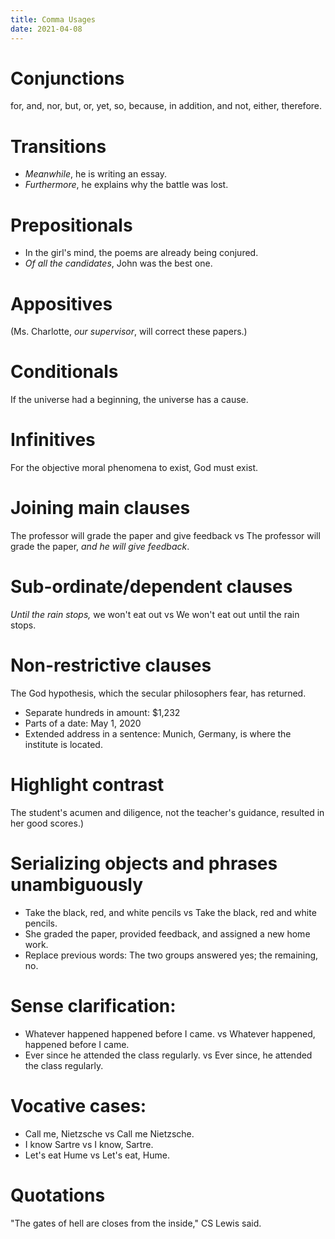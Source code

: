 ```yaml
---
title: Comma Usages
date: 2021-04-08
---
```


# Conjunctions
for, and, nor, but, or, yet, so, because, in addition, and not, either, therefore.

# Transitions
  - *Meanwhile*, he is writing an essay.
  - *Furthermore*, he explains why the battle was lost.

# Prepositionals
  - In the girl's mind, the poems are already being conjured.
  - *Of all the candidates*, John was the best one.

# Appositives
(Ms. Charlotte, *our supervisor*, will correct these papers.)

# Conditionals
If the universe had a beginning, the universe has a cause.

# Infinitives
For the objective moral phenomena to exist, God must exist.

# Joining main clauses
The professor will grade the paper and give feedback vs The professor will grade the paper, *and he will give feedback*.

# Sub-ordinate/dependent clauses
 *Until the rain stops,* we won't eat out vs We won't eat out until the rain stops.
 
 # Non-restrictive clauses
 The God hypothesis, which the secular philosophers fear, has returned.
- Separate hundreds in amount: $1,232
- Parts of a date: May 1, 2020
- Extended address in a sentence: Munich, Germany, is where the institute is located.

# Highlight contrast
The student's acumen and diligence, not the teacher's guidance, resulted in her good scores.)

# Serializing objects and phrases unambiguously
  - Take the black, red, and white pencils vs Take the black, red and white pencils.
  - She graded the paper, provided feedback, and assigned a new home work.
- Replace previous words: The two groups answered yes; the remaining, no.

# Sense clarification:
  - Whatever happened happened before I came. vs Whatever happened, happened before I came.
  - Ever since he attended the class regularly. vs Ever since, he attended the class regularly.

# Vocative cases:
  - Call me, Nietzsche vs Call me Nietzsche.
  - I know Sartre vs I know, Sartre.
  - Let's eat Hume vs Let's eat, Hume.

# Quotations
 "The gates of hell are closes from the inside," CS Lewis said.

